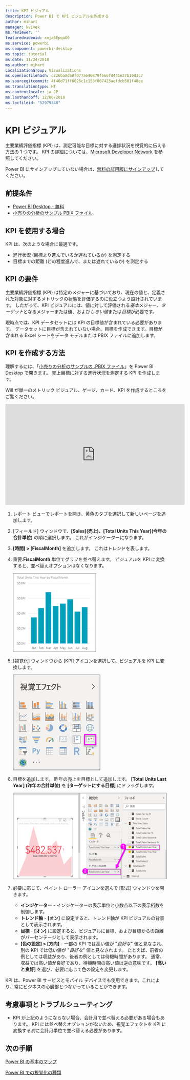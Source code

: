 ```yaml
---
title: KPI ビジュアル
description: Power BI で KPI ビジュアルを作成する
author: mihart
manager: kvivek
ms.reviewer: ''
featuredvideoid: xmja6EpqaO0
ms.service: powerbi
ms.component: powerbi-desktop
ms.topic: tutorial
ms.date: 11/24/2018
ms.author: mihart
LocalizationGroup: Visualizations
ms.openlocfilehash: c726ba8d50f077a640879f666fd441e27b19d3c7
ms.sourcegitcommit: 4f46d71ff6026c1c158f007425aefdcb501f48ee
ms.translationtype: HT
ms.contentlocale: ja-JP
ms.lasthandoff: 12/06/2018
ms.locfileid: "52979348"
---
```

# <a name="kpi-visuals"></a>KPI ビジュアル
主要業績評価指標 (KPI) は、測定可能な目標に対する進捗状況を視覚的に伝える方法の 1 つです。 KPI の詳細については、[Microsoft Developer Network](https://msdn.microsoft.com/library/hh272050) を参照してください。

Power BI にサインアップしていない場合は、[無料の試用版にサインアップ](https://app.powerbi.com/signupredirect?pbi_source=web)してください。

## <a name="prerequisites"></a>前提条件
* [Power BI Desktop - 無料](https://powerbi.microsoft.com/en-us/get-started/)
* [小売りの分析のサンプル PBIX ファイル](http://download.microsoft.com/download/9/6/D/96DDC2FF-2568-491D-AAFA-AFDD6F763AE3/Retail%20Analysis%20Sample%20PBIX.pbix)

## <a name="when-to-use-a-kpi"></a>KPI を使用する場合
KPI は、次のような場合に最適です。

* 進行状況 (目標より進んでいるか遅れているか) を測定する
* 目標までの距離 (どの程度進んで、または遅れているか) を測定する   

## <a name="kpi-requirements"></a>KPI の要件
主要業績評価指標 (KPI) は特定のメジャーに基づいており、現在の値と、定義された対象に対するメトリックの状態を評価するのに役立つよう設計されています。 したがって、KPI ビジュアルには、値に対して評価される*基本*メジャー、*ターゲット*となるメジャーまたは値、および*しきい値*または*目標*が必要です。

現時点では、KPI データセットには KPI の目標値が含まれている必要があります。 データセットに目標が含まれていない場合、目標を作成できます。目標が含まれる Excel シートをデータ モデルまたは PBIX ファイルに追加します。


## <a name="how-to-create-a-kpi"></a>KPI を作成する方法
理解するには、「[小売りの分析のサンプルの .PBIX ファイル](http://download.microsoft.com/download/9/6/D/96DDC2FF-2568-491D-AAFA-AFDD6F763AE3/Retail%20Analysis%20Sample%20PBIX.pbix)」を Power BI Desktop で開きます。 売上目標に対する進行状況を測定する KPI を作成します。

Will が単一のメトリック ビジュアル、ゲージ、カード、KPI を作成するところをご覧ください。

<iframe width="560" height="315" src="https://www.youtube.com/embed/xmja6EpqaO0?list=PL1N57mwBHtN0JFoKSR0n-tBkUJHeMP2cP" frameborder="0" allowfullscreen></iframe>

1. レポート ビューでレポートを開き、黄色のタブを選択して新しいページを追加します。    
2. [フィールド] ウィンドウで、**[Sales]\(売上\)、[Total Units This Year]\(今年の合計単位\)** の順に選択します。  これがインジケーターになります。
3. **[時間] > [FiscalMonth]** を追加します。  これはトレンドを表します。
4. 重要:**FiscalMonth** 単位でグラフを並べ替えます。 ビジュアルを KPI に変換すると、並べ替えオプションはなくなります。

    ![](media/power-bi-visualization-kpi/power-bi-chart.png)
5. [視覚化] ウィンドウから [KPI] アイコンを選択して、ビジュアルを KPI に変換します。
   
    ![](media/power-bi-visualization-kpi/power-bi-kpi-template.png)
6. 目標を追加します。 昨年の売上を目標として追加します。 **\[Total Units Last Year] \(昨年の合計単位)** を **[ターゲットにする目標]** にドラッグします。
   
    ![](media/power-bi-visualization-kpi/power-bi-kpi-done.png)
7. 必要に応じて、ペイント ローラー アイコンを選んで [形式] ウィンドウを開きます。
   
   * **インジケーター** - インジケーターの表示単位と小数点以下の表示桁数を制御します。
   * **トレンド軸** - **[オン]** に設定すると、トレンド軸が KPI ビジュアルの背景として表示されます。  
   * **目標** - **[オン]** に設定すると、ビジュアルに目標、および目標からの距離がパーセンテージとして表示されます。
   * **[色の設定] > [方向]** - 一部の KPI では高い値が "*良好な*" 値と見なされ、別の KPI では低い値が "*良好な*" 値と見なされます。 たとえば、前者の例としては収益があり、後者の例としては待機時間があります。 通常、収益では高い値が良好であり、待機時間の高い値は逆の意味です。 **[高いと良好]** を選び、必要に応じて色の設定を変更します。


KPI は、Power BI サービスとモバイル デバイスでも使用できます。これにより、常にビジネスの心臓部とつながっていることができます。

## <a name="considerations-and-troubleshooting"></a>考慮事項とトラブルシューティング
* KPI が上記のようにならない場合、会計月で並べ替える必要がある場合もあります。 KPI には並べ替えオプションがないため、視覚エフェクトを KPI に変換する*前*に会計月単位で並べ替える必要があります。

## <a name="next-steps"></a>次の手順

[Power BI の基本のマップ](power-bi-map-tips-and-tricks.md)

[Power BI での視覚化の種類](power-bi-visualization-types-for-reports-and-q-and-a.md)
